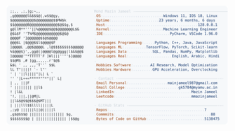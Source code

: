 <picture>
  <source srcset="https://raw.githubusercontent.com/mmazinjameel/mmazinjameel/main/dark_mode.svg?v=1746965840" media="(prefers-color-scheme: dark)">
  <img src="https://raw.githubusercontent.com/mmazinjameel/mmazinjameel/main/light_mode.svg?v=1746965840">
</picture>
